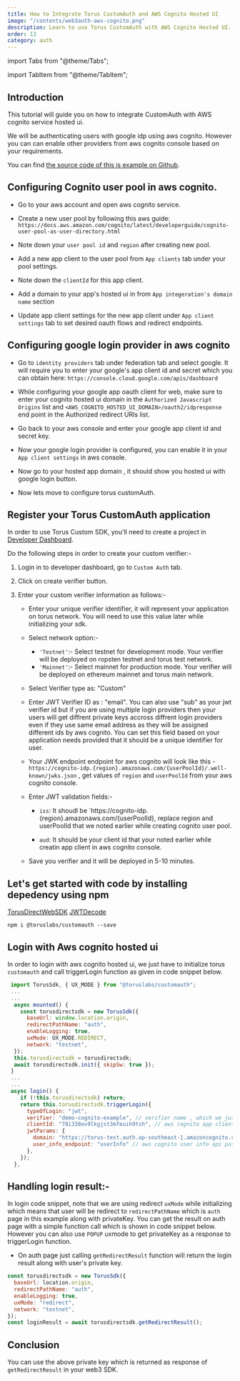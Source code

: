 ```yaml
---
title: How to Integrate Torus CustomAuth and AWS Cognito Hosted UI
image: "/contents/web3auth-aws-cognito.png"
description: Learn to use Torus CustomAuth with AWS Cognito Hosted UI.
order: 13
category: auth
---
```


import Tabs from "@theme/Tabs";

import TabItem from "@theme/TabItem";

## Introduction

This tutorial will guide you on how to integrate CustomAuth with AWS cognito service hosted ui.

We will be authenticating users with google idp using aws cognito. However you can can enable other providers from aws cognito console based on your
requirements.

You can find [the source code of this is example on Github](https://github.com/torusresearch/customauth/tree/master/examples/vue-app).

## Configuring Cognito user pool in aws cognito.

- Go to your aws account and open aws cognito service.

- Create a new user pool by following this aws guide:
  `https://docs.aws.amazon.com/cognito/latest/developerguide/cognito-user-pool-as-user-directory.html`

- Note down your `user pool id` and `region` after creating new pool.

- Add a new app client to the user pool from `App clients` tab under your pool settings.

- Note down the `clientId` for this app client.

- Add a domain to your app's hosted ui in from `App integeration's domain name` section

- Update app client settings for the new app client under `App client settings` tab to set desired oauth flows and redirect endpoints.

## Configuring google login provider in aws cognito

- Go to `identity providers` tab under federation tab and select google. It will require you to enter your google's app client id and secret which you
  can obtain here: `https://console.cloud.google.com/apis/dashboard`

- While configuring your google app oauth client for web, make sure to enter your cognito hosted ui domain in the `Authorized Javascript Origins` list
  and `<AWS_COGNITO_HOSTED_UI_DOMAIN>/oauth2/idpresponse` end point in the Authorized redirect URIs list.

- Go back to your aws console and enter your google app client id and secret key.

- Now your google login provider is configured, you can enable it in your `App client settings` in aws console.

- Now go to your hosted app domain , it should show you hosted ui with google login button.

- Now lets move to configure torus customAuth.

## Register your Torus CustomAuth application

In order to use Torus Custom SDK, you'll need to create a project in [Developer Dashboard](https://dashboard.web3auth.io).

Do the following steps in order to create your custom verifier:-

1. Login in to developer dashboard, go to `Custom Auth` tab.

2. Click on create verifier button.

3. Enter your custom verifier information as follows:-

   - Enter your unique verifier identifier, it will represent your application on torus network. You will need to use this value later while
     initializing your sdk.

   - Select network option:-
     - `'Testnet'`:- Select testnet for development mode. Your verifier will be deployed on ropsten testnet and torus test network.
     - `'Mainnet'`:- Select mainnet for production mode. Your verifier will be deployed on ethereum mainnet and torus main network.
   - Select Verifier type as: "Custom"

   - Enter JWT Verifier ID as : "email". You can also use "sub" as your jwt verifier id but if you are using multiple login providers then your users
     will get diffrent private keys accross diffrent login providers even if they use same email address as they will be assigned different ids by aws
     cognito. You can set this field based on your application needs provided that it should be a unique identifier for user.

   - Your JWK endpoint endpoint for aws cognito will look like this - `https://cognito-idp.{region}.amazonaws.com/{userPoolId}/.well-known/jwks.json`
     , get values of `region` and `userPoolId` from your aws cognito console.

   - Enter JWT validation fields:-

     - `iss`: It shoudl be `https://cognito-idp.{region}.amazonaws.com/{userPoolId}, replace region and userPoolId that we noted earlier while
       creating cognito user pool.

     - `aud`: It should be your client id that your noted earlier while creatin app client in aws cognito console.

   - Save you verifier and it will be deployed in 5-10 minutes.

## Let's get started with code by installing depedency using npm

[TorusDirectWebSDK](https://www.npmjs.com/package/@toruslabs/customauth) [JWTDecode](https://www.npmjs.com/package/jwt-decode)

```shell
npm i @toruslabs/customauth --save
```

## Login with Aws cognito hosted ui

In order to login with aws cognito hosted ui, we just have to initialize torus `customauth` and call triggerLogin function as given in code snippet
below.

```js
 import TorusSdk, { UX_MODE } from "@toruslabs/customauth";
 ...
 ...
  async mounted() {
    const torusdirectsdk = new TorusSdk({
      baseUrl: window.location.origin,
      redirectPathName: "auth",
      enableLogging: true,
      uxMode: UX_MODE.REDIRECT,
      network: "testnet",
  });
  this.torusdirectsdk = torusdirectsdk;
  await torusdirectsdk.init({ skipSw: true });
 }
 ...
 ...
 async login() {
    if (!this.torusdirectsdk) return;
    return this.torusdirectsdk.triggerLogin({
      typeOfLogin: "jwt",
      verifier: "demo-cognito-example", // verifier name , which we just created above from developer dashboard
      clientId: "78i338ev9lkgjst3mfeuih9tsh", // aws cognito app client id
      jwtParams: {
        domain: "https://torus-test.auth.ap-southeast-1.amazoncognito.com/oauth2/", // your aws cognito hosted ui domain
        user_info_endpoint: "userInfo" // aws cognito user info api path (optional)
      },
    });
  },
```

## Handling login result:-

In login code snippet, note that we are using redirect `uxMode` while initializing which means that user will be redirect to `redirectPathName` which
is `auth` page in this example along with privateKey. You can get the result on auth page with a simple function call which is shown in code snippet
below. However you can also use `POPUP` uxmode to get privateKey as a response to triggerLogin function.

- On auth page just calling `getRedirectResult` function will return the login result along with user's private key.

```js
const torusdirectsdk = new TorusSdk({
  baseUrl: location.origin,
  redirectPathName: "auth",
  enableLogging: true,
  uxMode: "redirect",
  network: "testnet",
});
const loginResult = await torusdirectsdk.getRedirectResult();
```

## Conclusion

You can use the above private key which is returned as response of `getRedirectResult` in your web3 SDK.
